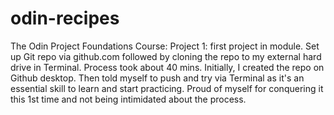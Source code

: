 # odin-recipes
The Odin Project Foundations Course: Project 1: first project in module. Set up Git repo via github.com followed by cloning the repo to my external hard drive in Terminal. Process took about 40 mins. Initially, I created the repo on Github desktop. Then told myself to push and try via Terminal as it's an essential skill to learn and start practicing. Proud of myself for conquering it this 1st time and not being intimidated about the process.